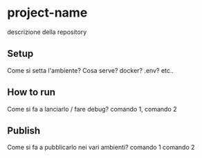 # project-name

descrizione della repository

## Setup

Come si setta l'ambiente? Cosa serve? docker? .env? etc..

## How to run

Come si fa a lanciarlo / fare debug?
comando 1, comando 2

## Publish

Come si fa a pubblicarlo nei vari ambienti?
comando 1 comando 2
